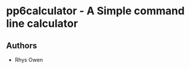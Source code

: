 pp6calculator - A Simple command line calculator
=================================================

Authors
--------
- Rhys Owen


